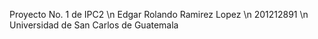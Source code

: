 Proyecto No. 1 de IPC2 \n
Edgar Rolando Ramirez Lopez \n
201212891 \n
Universidad de San Carlos de Guatemala
